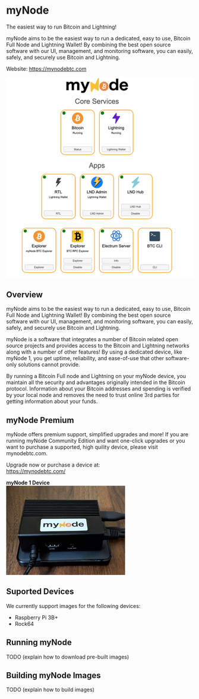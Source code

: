 # myNode
The easiest way to run Bitcoin and Lightning!

myNode aims to be the easiest way to run a dedicated, easy to use, Bitcoin Full Node and Lightning Wallet! By combining the best open source software with our UI, management, and monitoring software, you can easily, safely, and securely use Bitcoin and Lightning.

Website: https://mynodebtc.com

![](images/1.png)

## Overview
myNode aims to be the easiest way to run a dedicated, easy to use, Bitcoin Full Node and Lightning Wallet! By combining the best open source software with our UI, management, and monitoring software, you can easily, safely, and securely use Bitcoin and Lightning.

myNode is a software that integrates a number of Bitcoin related open source projects and provides access to the Bitcoin and Lightning networks along with a number of other features! By using a dedicated device, like myNode 1, you get uptime, reliability, and ease-of-use that other software-only solutions cannot provide.

By running a Bitcoin Full node and Lightning on your myNode device, you maintain all the security and advantages originally intended in the Bitcoin protocol. Information about your Bitcoin addresses and spending is verified by your local node and removes the need to trust online 3rd parties for getting information about your funds.

## myNode Premium
myNode offers premium support, simplified upgrades and more! If you are running myNode Community Edition and want one-click upgrades or you want to purchase a supported, high quility device, please visit mynodebtc.com.

Upgrade now or purchase a device at:<br/>
https://mynodebtc.com/

<b>myNode 1 Device</b>
<br/>
![](images/device.jpg)

## Suported Devices
We currently support images for the following devices:
 - Raspberry Pi 3B+
 - Rock64

## Running myNode
TODO (explain how to download pre-built images)

## Building myNode Images
TODO (explain how to build images)

